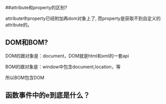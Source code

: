 

##attribute和property的区别?

attribute中property已经附加再dom对象上了, 而property是获取不到自定义的attribute的。

## DOM和BOM?

DOM的跟对象是：document，DOM就是html和xml的一套api

BOM的跟对象是：window中包含document,location，等

所以BOM包含DOM



## 函数事件中的e到底是什么？



